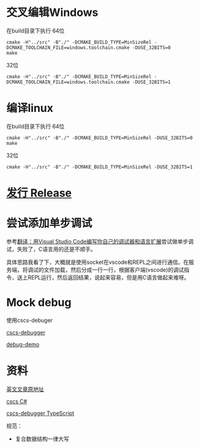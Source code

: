 # 交叉编辑Windows

在build目录下执行
64位
```
cmake -H"../src" -B"./" -DCMAKE_BUILD_TYPE=MinSizeRel -DCMAKE_TOOLCHAIN_FILE=windows.toolchain.cmake -DUSE_32BITS=0
make
```
32位
```
cmake -H"../src" -B"./" -DCMAKE_BUILD_TYPE=MinSizeRel -DCMAKE_TOOLCHAIN_FILE=windows.toolchain.cmake -DUSE_32BITS=1
```

# 编译linux

在build目录下执行
64位
```
cmake -H"../src" -B"./" -DCMAKE_BUILD_TYPE=MinSizeRel -DUSE_32BITS=0
make
```
32位
```
cmake -H"../src" -B"./" -DCMAKE_BUILD_TYPE=MinSizeRel -DUSE_32BITS=1
```

# [发行 Release](https://github.com/liulinboyi/sparrow-cmake/releases/latest)


# 尝试添加单步调试

参考[翻译：用Visual Studio Code编写你自己的调试器和语言扩展](https://www.yuque.com/docs/share/e5e33947-2e09-4de0-b43c-71f23769b246?#)尝试做单步调试，失败了，C语言用的还是不顺手。

具体思路我看了下，大概就是使用socket在vscode和REPL之间进行通信。在服务端，将调试的文件加载，然后分成一行一行，根据客户端(vscode)的调试指令，送上REPL运行，然后返回结果，说起来容易，但是用C语言做起来难呀。

# Mock debug

使用cscs-debuger

[cscs-debugger](https://github.com/vassilych/cscs-debugger)

[debug-demo](./debug-demo)

# 资料
[英文文章原地址](https://www.codemag.com/article/1809051/Writing-Your-Own-Debugger-and-Language-Extensions-with-Visual-Studio-Code)

[cscs C#](https://github.com/vassilych/cscs)

[cscs-debugger TypeScript](https://github.com/vassilych/cscs-debugger)

规范：
- 复合数据结构一律大写

